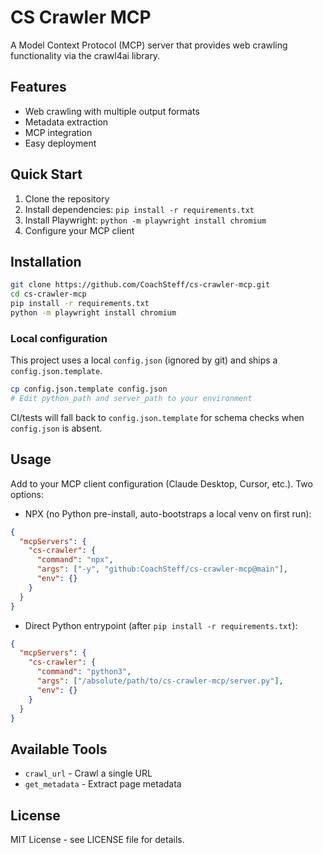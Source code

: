 # CS Crawler MCP

A Model Context Protocol (MCP) server that provides web crawling functionality via the crawl4ai library.

## Features

- Web crawling with multiple output formats
- Metadata extraction
- MCP integration
- Easy deployment

## Quick Start

1. Clone the repository
2. Install dependencies: `pip install -r requirements.txt`
3. Install Playwright: `python -m playwright install chromium`
4. Configure your MCP client

## Installation

```bash
git clone https://github.com/CoachSteff/cs-crawler-mcp.git
cd cs-crawler-mcp
pip install -r requirements.txt
python -m playwright install chromium
```

### Local configuration

This project uses a local `config.json` (ignored by git) and ships a `config.json.template`.

```bash
cp config.json.template config.json
# Edit python_path and server_path to your environment
```

CI/tests will fall back to `config.json.template` for schema checks when `config.json` is absent.

## Usage

Add to your MCP client configuration (Claude Desktop, Cursor, etc.). Two options:

- NPX (no Python pre-install, auto-bootstraps a local venv on first run):

```json
{
  "mcpServers": {
    "cs-crawler": {
      "command": "npx",
      "args": ["-y", "github:CoachSteff/cs-crawler-mcp@main"],
      "env": {}
    }
  }
}
```

- Direct Python entrypoint (after `pip install -r requirements.txt`):

```json
{
  "mcpServers": {
    "cs-crawler": {
      "command": "python3",
      "args": ["/absolute/path/to/cs-crawler-mcp/server.py"],
      "env": {}
    }
  }
}
```

## Available Tools

- `crawl_url` - Crawl a single URL
- `get_metadata` - Extract page metadata

## License

MIT License - see LICENSE file for details.